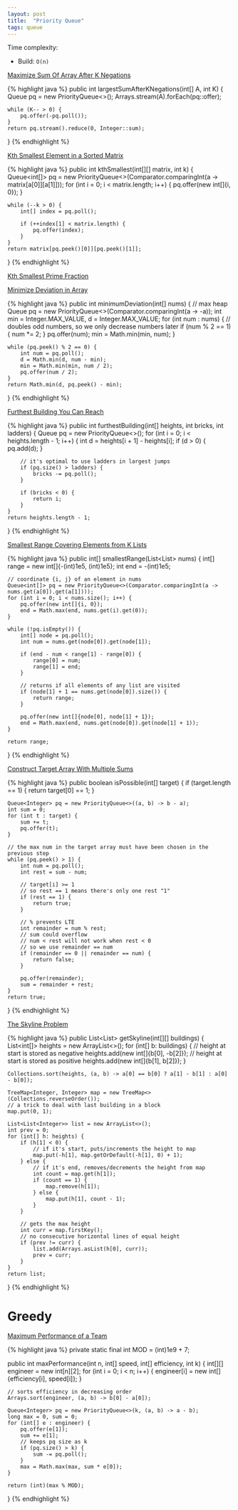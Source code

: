 ```yaml
---
layout: post
title:  "Priority Queue"
tags: queue
---
```

Time complexity:
* Build: `O(n)`

[Maximize Sum Of Array After K Negations][maximize-sum-of-array-after-k-negations]

{% highlight java %}
public int largestSumAfterKNegations(int[] A, int K) {
    Queue<Integer> pq = new PriorityQueue<>();
    Arrays.stream(A).forEach(pq::offer);

    while (K-- > 0) {
        pq.offer(-pq.poll());
    }
    return pq.stream().reduce(0, Integer::sum);
}
{% endhighlight %}

[Kth Smallest Element in a Sorted Matrix][kth-smallest-element-in-a-sorted-matrix]

{% highlight java %}
public int kthSmallest(int[][] matrix, int k) {
    Queue<int[]> pq = new PriorityQueue<>(Comparator.comparingInt(a -> matrix[a[0]][a[1]]));
    for (int i = 0; i < matrix.length; i++) {
        pq.offer(new int[]{i, 0});
    }

    while (--k > 0) {
        int[] index = pq.poll();

        if (++index[1] < matrix.length) {
            pq.offer(index);
        }
    }
    return matrix[pq.peek()[0]][pq.peek()[1]];
}
{% endhighlight %}

[Kth Smallest Prime Fraction][k-th-smallest-prime-fraction]

[Minimize Deviation in Array][minimize-deviation-in-array]

{% highlight java %}
public int minimumDeviation(int[] nums) {
    // max heap
    Queue<Integer> pq = new PriorityQueue<>(Comparator.comparingInt(a -> -a));
    int min = Integer.MAX_VALUE, d = Integer.MAX_VALUE;
    for (int num : nums) {
        // doubles odd numbers, so we only decrease numbers later
        if (num % 2 == 1) {
            num *= 2;
        }
        pq.offer(num);
        min = Math.min(min, num);
    }

    while (pq.peek() % 2 == 0) {
        int num = pq.poll();
        d = Math.min(d, num - min);
        min = Math.min(min, num / 2);
        pq.offer(num / 2);
    }
    return Math.min(d, pq.peek() - min);
}
{% endhighlight %}

[Furthest Building You Can Reach][furthest-building-you-can-reach]

{% highlight java %}
public int furthestBuilding(int[] heights, int bricks, int ladders) {
    Queue<Integer> pq = new PriorityQueue<>();
    for (int i = 0; i < heights.length - 1; i++) {
        int d = heights[i + 1] - heights[i];
        if (d > 0) {
            pq.add(d);
        }

        // it's optimal to use ladders in largest jumps
        if (pq.size() > ladders) {
            bricks -= pq.poll();
        }

        if (bricks < 0) {
            return i;
        }
    }
    return heights.length - 1;
}
{% endhighlight %}

[Smallest Range Covering Elements from K Lists][smallest-range-covering-elements-from-k-lists]

{% highlight java %}
public int[] smallestRange(List<List<Integer>> nums) {
    int[] range = new int[]{-(int)1e5, (int)1e5};
    int end = -(int)1e5;

    // coordinate {i, j} of an element in nums
    Queue<int[]> pq = new PriorityQueue<>(Comparator.comparingInt(a -> nums.get(a[0]).get(a[1])));
    for (int i = 0; i < nums.size(); i++) {
        pq.offer(new int[]{i, 0});
        end = Math.max(end, nums.get(i).get(0));
    }

    while (!pq.isEmpty()) {
        int[] node = pq.poll();
        int num = nums.get(node[0]).get(node[1]);

        if (end - num < range[1] - range[0]) {
            range[0] = num;
            range[1] = end;
        }

        // returns if all elements of any list are visited
        if (node[1] + 1 == nums.get(node[0]).size()) {
            return range;
        }

        pq.offer(new int[]{node[0], node[1] + 1});
        end = Math.max(end, nums.get(node[0]).get(node[1] + 1));
    }

    return range;
}
{% endhighlight %}

[Construct Target Array With Multiple Sums][construct-target-array-with-multiple-sums]

{% highlight java %}
public boolean isPossible(int[] target) {
    if (target.length == 1) {
        return target[0] == 1;
    }

    Queue<Integer> pq = new PriorityQueue<>((a, b) -> b - a);
    int sum = 0;
    for (int t : target) {
        sum += t;
        pq.offer(t);
    }

    // the max num in the target array must have been chosen in the previous step
    while (pq.peek() > 1) {
        int num = pq.poll();
        int rest = sum - num;

        // target[i] >= 1
        // so rest == 1 means there's only one rest "1"
        if (rest == 1) {
            return true;
        }

        // % prevents LTE
        int remainder = num % rest;
        // sum could overflow
        // num < rest will not work when rest < 0
        // so we use remainder == num
        if (remainder == 0 || remainder == num) {
            return false;
        }

        pq.offer(remainder);
        sum = remainder + rest;
    }
    return true;
}
{% endhighlight %}

[The Skyline Problem][the-skyline-problem]

{% highlight java %}
public List<List<Integer>> getSkyline(int[][] buildings) {
    List<int[]> heights = new ArrayList<>();
    for (int[] b: buildings) {
        // height at start is stored as negative
        heights.add(new int[]{b[0], -b[2]});
        // height at start is stored as positive
        heights.add(new int[]{b[1], b[2]});
    }

    Collections.sort(heights, (a, b) -> a[0] == b[0] ? a[1] - b[1] : a[0] - b[0]);

    TreeMap<Integer, Integer> map = new TreeMap<>(Collections.reverseOrder());
    // a trick to deal with last building in a block
    map.put(0, 1);

    List<List<Integer>> list = new ArrayList<>();
    int prev = 0;
    for (int[] h: heights) {
        if (h[1] < 0) {
            // if it's start, puts/increments the height to map
            map.put(-h[1], map.getOrDefault(-h[1], 0) + 1);
        } else {
            // if it's end, removes/decrements the height from map
            int count = map.get(h[1]);
            if (count == 1) {
                map.remove(h[1]);
            } else {
                map.put(h[1], count - 1);
            }
        }

        // gets the max height
        int curr = map.firstKey();
        // no consecutive horizontal lines of equal height
        if (prev != curr) {
            list.add(Arrays.asList(h[0], curr));
            prev = curr;
        }
    }
    return list;
}
{% endhighlight %}

# Greedy

[Maximum Performance of a Team][maximum-performance-of-a-team]

{% highlight java %}
private static final int MOD = (int)1e9 + 7;

public int maxPerformance(int n, int[] speed, int[] efficiency, int k) {
    int[][] engineer = new int[n][2];
    for (int i = 0; i < n; i++) {
        engineer[i] = new int[] {efficiency[i], speed[i]};
    }

    // sorts efficiency in decreasing order
    Arrays.sort(engineer, (a, b) -> b[0] - a[0]);

    Queue<Integer> pq = new PriorityQueue<>(k, (a, b) -> a - b);
    long max = 0, sum = 0;
    for (int[] e : engineer) {
        pq.offer(e[1]);
        sum += e[1];
        // keeps pq size as k
        if (pq.size() > k) {
            sum -= pq.poll();
        }
        max = Math.max(max, sum * e[0]);
    }

    return (int)(max % MOD);
}
{% endhighlight %}

[construct-target-array-with-multiple-sums]: https://leetcode.com/problems/construct-target-array-with-multiple-sums/
[furthest-building-you-can-reach]: https://leetcode.com/problems/furthest-building-you-can-reach/
[k-th-smallest-prime-fraction]: https://leetcode.com/problems/k-th-smallest-prime-fraction/
[kth-smallest-element-in-a-sorted-matrix]: https://leetcode.com/problems/kth-smallest-element-in-a-sorted-matrix/
[maximize-sum-of-array-after-k-negations]: https://leetcode.com/problems/maximize-sum-of-array-after-k-negations/
[maximum-performance-of-a-team]: https://leetcode.com/problems/maximum-performance-of-a-team/
[minimize-deviation-in-array]: https://leetcode.com/problems/minimize-deviation-in-array/
[smallest-range-covering-elements-from-k-lists]: https://leetcode.com/problems/smallest-range-covering-elements-from-k-lists/
[the-skyline-problem]: https://leetcode.com/problems/the-skyline-problem/
